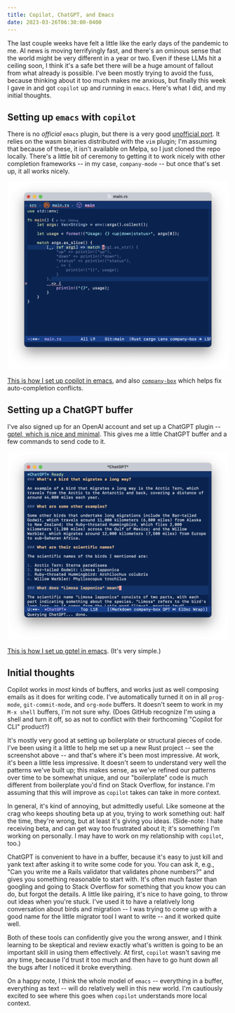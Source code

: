 ```yaml
---
title: Copilot, ChatGPT, and Emacs
date: 2023-03-26T06:30:00-0400
---
```


The last couple weeks have felt a little like the early days of the
pandemic to me. AI news is moving terrifyingly fast, and there's an
ominous sense that the world might be very different in a year or
two. Even if these LLMs hit a ceiling soon, I think it's a safe bet
there will be a huge amount of fallout from what already is
possible. I've been mostly trying to avoid the fuss, because thinking
about it too much makes me anxious, but finally this week I gave in
and got `copilot` up and running in `emacs`. Here's what I did, and my
initial thoughts.

## Setting up `emacs` with `copilot`

There is no _official_ `emacs` plugin, but there is a very good
[unofficial port][copilot.el]. It relies on the wasm binaries
distributed with the `vim` plugin; I'm assuming that because of these, it
isn't available on Melpa, so I just cloned the repo locally. There's a
little bit of ceremony to getting it to work nicely with other
completion frameworks -- in my case, `company-mode` -- but once that's
set up, it all works nicely.

![Copilot completion in emacs](/images/j/2023/03/copilot-on-emacs.png)

[This is how I set up copilot in emacs][emacs-copilot], and also
[`company-box`][company-box-emacs] which helps fix auto-completion
conflicts.

## Setting up a ChatGPT buffer

I've also signed up for an OpenAI account and set up a ChatGPT plugin
-- [gptel, which is nice and minimal][gptel].
This gives me a little ChatGPT buffer and a few commands to send code
to it.

![ChatGPT in emacs](/images/j/2023/03/chatgpt-on-emacs.png)

[This is how I set up gptel in emacs][emacs-gptel]. (It's very simple.)

## Initial thoughts

Copilot works in _most_ kinds of buffers, and works just as well
composing emails as it does for writing code. I've automatically
turned it on in all `prog-mode`, `git-commit-mode`, and `org-mode`
buffers. It doesn't seem to work in my `M-x shell` buffers, I'm not
sure why. (Does GitHub recognize I'm using a shell and turn it off, so
as not to conflict with their forthcoming "Copilot for CLI" product?)

It's mostly very good at setting up boilerplate or structural pieces
of code. I've been using it a little to help me set up a new Rust
project -- see the screenshot above -- and that's where it's been most
impressive. At work, it's been a little less impressive. It doesn't
seem to understand very well the patterns we've built up; this makes
sense, as we've refined our patterns over time to be somewhat unique,
and our "boilerplate" code is much different from boilerplate you'd
find on Stack Overflow, for instance. I'm assuming that this will
improve as `copilot` takes can take in more context.

In general, it's kind of annoying, but admittedly useful. Like someone
at the crag who keeps shouting beta up at you, trying to work
something out: half the time, they're wrong, but at least it's giving
you ideas. (Side-note: I hate receiving beta, and can get way too
frustrated about it; it's something I'm working on personally. I may
have to work on my relationship with `copilot`, too.)

ChatGPT is convenient to have in a buffer, because it's easy to just
kill and yank text after asking it to write some code for you. You can
ask it, e.g., "Can you write me a Rails validator that validates phone
numbers?"  and gives you something reasonable to start with. It's
often much faster than googling and going to Stack Overflow for
something that you know you can do, but forgot the details. A little
like pairing, it's nice to have going, to throw out ideas when you're
stuck. I've used it to have a relatively long conversation about birds
and migration -- I was trying to come up with a good name for the little
migrator tool I want to write -- and it worked quite well.

Both of these tools can confidently give you the wrong answer, and I
think learning to be skeptical and review exactly what's written is
going to be an important skill in using them effectively. At first,
`copilot` wasn't saving me any time, because I'd trust it too much and
then have to go hunt down all the bugs after I noticed it broke
everything.

On a happy note, I think the whole model of `emacs` -- everything in a
buffer, everything as text -- will do relatively well in this new
world. I'm cautiously excited to see where this goes when `copilot`
understands more local context.

[copilot.el]: https://github.com/zerolfx/copilot.el
[emacs-copilot]: https://github.com/mjhoy/dotfiles/pull/148/files
[gptel]: https://github.com/karthink/gptel
[emacs-gptel]: https://github.com/mjhoy/dotfiles/pull/147/files
[company-box-emacs]: https://github.com/mjhoy/dotfiles/pull/149/files
[copilot-x]: https://github.blog/2023-03-22-github-copilot-x-the-ai-powered-developer-experience/
